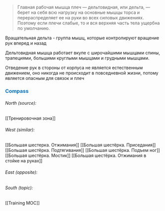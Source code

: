 > Главная рабочая мышца плеч — дельтовидная, или дельта, — берет на себя всю нагрузку на основные мышцы торса и перераспределяет ее на руки во всех силовых движениях. Поэтому если плечи слабые, то и вся верхняя часть тела ущербна по умолчанию.

Вращательная дельта - группа мышц, которые контролируют вращение рук вперед и назад

Дельтовидная мышца работает вкупе с широчайшими мышцами спины, трапециями, большими круглыми мышцами и грудными мышцами.

Отведение рук в стороны от корпуса не является естественным движением, оно никогда не происходит в повседневной жизни, потому является опасным для связок и плеч



### <span style="color:#0070c0">Compass</span>
###### North (source):
[[Тренировочная зона]]

###### West (similar):
[[Большая шестерка. Отжимания]]
[[Большая шестёрка. Приседания]]
[[Большая шестёрка. Подтягивания]]
[[Большая шестёрка. Подъем ног]]
[[Большая шестёрка. Мостик]]
[[Большая шестёрка. Отжимания в стойке на руках]]


###### East (opposite):

###### South (topic):
[[Training MOC]]